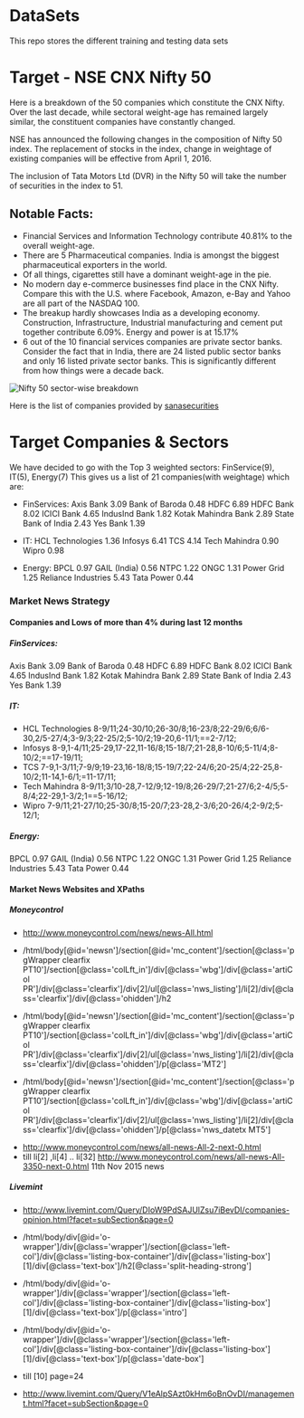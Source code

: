 # DataSets

This repo stores the different training and testing data sets 

# Target - NSE CNX Nifty 50

Here is a breakdown of the 50 companies which constitute the CNX Nifty. Over the last decade, while sectoral weight-age has remained largely similar, the constituent companies have constantly changed.

NSE has announced the following changes in the composition of Nifty 50 index. The replacement of stocks in the index, change in weightage of existing companies will be effective from April 1, 2016.

The inclusion of Tata Motors Ltd (DVR) in the Nifty 50 will take the number of securities in the index to 51.

## Notable Facts:
* Financial Services and Information Technology contribute 40.81% to the overall weight-age.
* There are 5 Pharmaceutical companies. India is amongst the biggest pharmaceutical exporters in the world.
* Of all things,  cigarettes still have a dominant weight-age in the pie.
* No modern day e-commerce businesses find place in the CNX Nifty. Compare this with the U.S. where Facebook, Amazon, e-Bay and Yahoo are all part of the NASDAQ 100.
* The breakup hardly showcases India as a developing economy. Construction, Infrastructure, Industrial manufacturing and cement put together contribute 6.09%. Energy and power is at 15.17%
* 6 out of the 10 financial services companies are private sector banks. Consider the fact that in India, there are 24 listed public sector banks and only 16 listed private sector banks. This is significantly different from how things were a decade back.

![Nifty 50 sector-wise breakdown](http://www.blog.sanasecurities.com/wp-content/uploads/2015/08/nifty-50-companies-weightage.png "Nifty 50 sector-wise breakdown")

Here is the list of companies provided by [sanasecurities](http://www.blog.sanasecurities.com/nifty-50-companies-list-sector-wise-weightage/)

# Target Companies & Sectors
We have decided to go with the Top 3 weighted sectors: FinService(9), IT(5), Energy(7)
This gives us a list of 21 companies(with weightage) which are:

* FinServices: 
  Axis Bank	3.09
  Bank of Baroda	0.48
  HDFC	6.89
  HDFC Bank	8.02
  ICICI Bank	4.65
  IndusInd Bank	1.82
  Kotak Mahindra Bank	2.89
  State Bank of India	2.43
  Yes Bank	1.39

* IT:
  HCL Technologies	1.36
  Infosys	6.41
  TCS	4.14
  Tech Mahindra	0.90
  Wipro	0.98
  
* Energy: 
  BPCL	0.97
  GAIL (India)	0.56
  NTPC	1.22
  ONGC	1.31
  Power Grid	1.25
  Reliance Industries	5.43
  Tata Power	0.44


### Market News Strategy

#### Companies and Lows of more than 4% during last 12 months

##### FinServices: 
  Axis Bank	3.09
  Bank of Baroda	0.48
  HDFC	6.89
  HDFC Bank	8.02
  ICICI Bank	4.65
  IndusInd Bank	1.82
  Kotak Mahindra Bank	2.89
  State Bank of India	2.43
  Yes Bank	1.39

##### IT:
* HCL Technologies 8-9/11;24-30/10;26-30/8;16-23/8;22-29/6;6/6-30,2/5-27/4;3-9/3;22-25/2;5-10/2;19-20,6-11/1;==2-7/12;
* Infosys	8-9,1-4/11;25-29,17-22,11-16/8;15-18/7;21-28,8-10/6;5-11/4;8-10/2;==17-19/11;
* TCS	7-9,1-3/11;7-9/9;19-23,16-18/8;15-19/7;22-24/6;20-25/4;22-25,8-10/2;11-14,1-6/1;=11-17/11;
* Tech Mahindra	8-9/11;3/10-28,7-12/9;12-19/8;26-29/7;21-27/6;2-4/5;5-8/4;22-29,1-3/2;1==5-16/12;
* Wipro	7-9/11;21-27/10;25-30/8;15-20/7;23-28,2-3/6;20-26/4;2-9/2;5-12/1;
  
##### Energy: 
  BPCL	0.97
  GAIL (India)	0.56
  NTPC	1.22
  ONGC	1.31
  Power Grid	1.25
  Reliance Industries	5.43
  Tata Power	0.44

#### Market News Websites and XPaths

##### Moneycontrol

- http://www.moneycontrol.com/news/news-All.html
+ /html/body[@id='newsn']/section[@id='mc_content']/section[@class='pgWrapper clearfix PT10']/section[@class='colLft_in']/div[@class='wbg']/div[@class='artiCol PR']/div[@class='clearfix']/div[2]/ul[@class='nws_listing']/li[2]/div[@class='clearfix']/div[@class='ohidden']/h2

+ /html/body[@id='newsn']/section[@id='mc_content']/section[@class='pgWrapper clearfix PT10']/section[@class='colLft_in']/div[@class='wbg']/div[@class='artiCol PR']/div[@class='clearfix']/div[2]/ul[@class='nws_listing']/li[2]/div[@class='clearfix']/div[@class='ohidden']/p[@class='MT2']

+ /html/body[@id='newsn']/section[@id='mc_content']/section[@class='pgWrapper clearfix PT10']/section[@class='colLft_in']/div[@class='wbg']/div[@class='artiCol PR']/div[@class='clearfix']/div[2]/ul[@class='nws_listing']/li[2]/div[@class='clearfix']/div[@class='ohidden']/p[@class='nws_datetx MT5']

- http://www.moneycontrol.com/news/all-news-All-2-next-0.html
- till li[2] ,li[4] .. li[32] http://www.moneycontrol.com/news/all-news-All-3350-next-0.html 11th Nov 2015 news


##### Livemint

- http://www.livemint.com/Query/DIoW9PdSAJUlZsu7iBevDI/companies-opinion.html?facet=subSection&page=0

- /html/body/div[@id='o-wrapper']/div[@class='wrapper']/section[@class='left-col']/div[@class='listing-box-container']/div[@class='listing-box'][1]/div[@class='text-box']/h2[@class='split-heading-strong']
- /html/body/div[@id='o-wrapper']/div[@class='wrapper']/section[@class='left-col']/div[@class='listing-box-container']/div[@class='listing-box'][1]/div[@class='text-box']/p[@class='intro']
- /html/body/div[@id='o-wrapper']/div[@class='wrapper']/section[@class='left-col']/div[@class='listing-box-container']/div[@class='listing-box'][1]/div[@class='text-box']/p[@class='date-box']

- till [10] page=24

- http://www.livemint.com/Query/V1eAlpSAzt0kHm6oBnOvDI/management.html?facet=subSection&page=0




